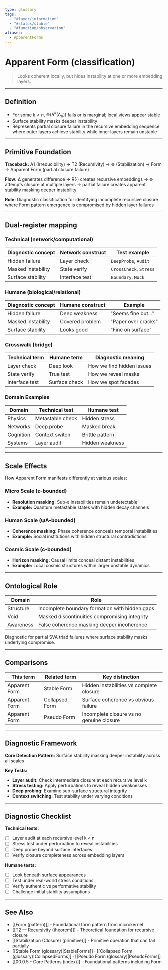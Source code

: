 ```yaml
---
type: glossary
tags:
  - "#layer/information"
  - "#status/stable"
  - "#function/observation"
aliases:
  - ApparentForms
---
```


# Apparent Form (classification)

> Looks coherent locally, but hides instability at one or more embedding layers.

---

## Definition

- For some $k < n$, $⊚(R^k(∆_0))$ fails or is marginal; local views appear stable
- Surface stability masks deeper instability
- Represents partial closure failure in the recursive embedding sequence where outer layers achieve stability while inner layers remain unstable

---

## Primitive Foundation

**Traceback:** A1 (Irreducibility) → T2 (Recursivity) → ⊚ (Stabilization) → Form → Apparent Form (partial closure failure)

**Flow:** ∆ generates difference → R(·) creates recursive embeddings → ⊚ attempts closure at multiple layers → partial failure creates apparent stability masking deeper instability

**Role:** Diagnostic classification for identifying incomplete recursive closure where Form pattern emergence is compromised by hidden layer failures

---

## Dual‑register mapping

### Technical (network/computational)

| Diagnostic concept | Network construct | Test example |
|-------------------|------------------|--------------|
| Hidden failure | Layer check | `DeepProbe`, `Audit` |
| Masked instability | State verify | `CrossCheck`, `Stress` |
| Surface stability | Interface test | `Boundary`, `Mock` |

### Humane (biological/relational)

| Diagnostic concept | Humane construct | Example |
|-------------------|------------------|----------|
| Hidden failure | Deep weakness | "Seems fine but..." |
| Masked instability | Covered problem | "Paper over cracks" |
| Surface stability | Looks good | "Fine on surface" |

### Crosswalk (bridge)

| Technical term | Humane term | Diagnostic meaning |
|---------------|-------------|-------------------|
| Layer check | Deep look | How we find hidden issues |
| State verify | True test | How we reveal masks |
| Interface test | Surface check | How we spot facades |

### Domain Examples

| Domain | Technical test | Humane test |
|--------|---------------|-------------|
| Physics | Metastable check | Hidden stress |
| Networks | Deep probe | Masked break |
| Cognition | Context switch | Brittle pattern |
| Systems | Layer audit | Hidden weakness |

---

## Scale Effects

How Apparent Form manifests differently at various scales:

### Micro Scale (ε-bounded)
- **Resolution masking:** Sub-ε instabilities remain undetectable
- **Example:** Quantum metastable states with hidden decay channels

### Human Scale (ψA-bounded)
- **Coherence masking:** Phase coherence conceals temporal instabilities
- **Example:** Social institutions with hidden structural contradictions

### Cosmic Scale (c-bounded)
- **Horizon masking:** Causal limits conceal distant instabilities
- **Example:** Local cosmic structures within larger unstable dynamics

---

## Ontological Role

| Domain | Role |
|--------|------|
| Structure | Incomplete boundary formation with hidden gaps |
| Void | Masked discontinuities compromising integrity |
| Awareness | False coherence masking deeper incoherence |

Diagnostic for partial SVA triad failures where surface stability masks underlying compromise.

---

## Comparisons

| This term | Related term | Key distinction |
|-----------|-------------|----------------|
| Apparent Form | Stable Form | Hidden instabilities vs complete closure |
| Apparent Form | Collapsed Form | Surface coherence vs obvious failure |
| Apparent Form | Pseudo Form | Incomplete closure vs no genuine closure |

---

## Diagnostic Framework

**Core Detection Pattern:** Surface stability masking deeper instability across all scales

**Key Tests:**
- **Layer audit:** Check intermediate closure at each recursive level k
- **Stress testing:** Apply perturbations to reveal hidden weaknesses
- **Deep probing:** Examine sub-surface structural integrity
- **Context switching:** Test stability under varying conditions

---

## Diagnostic Checklist

**Technical tests:**
- [ ] Layer audit at each recursive level k < n
- [ ] Stress test under perturbation to reveal instabilities
- [ ] Deep probe beyond surface interfaces
- [ ] Verify closure completeness across embedding layers

**Humane tests:**
- [ ] Look beneath surface appearances
- [ ] Test under real-world stress conditions
- [ ] Verify authentic vs performative stability
- [ ] Challenge initial stability assumptions

---

## See Also

- [[Form (pattern)]] - Foundational form pattern from microkernel
- [[T2 — Recursivity (theorem)]] - Theoretical foundation for recursive closure
- [[Stabilization (Closure) (primitive)]] - Primitive operation that can fail partially
- [[Stable Form (glossary)|StableForms]] · [[Collapsed Form (glossary)|CollapsedForms]] · [[Pseudo Form (glossary)|PseudoForms]]
- [[00.0.5 - Core Patterns (index)]] - Foundational patterns including Form